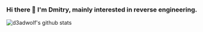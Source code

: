 ### Hi there 👋 I'm **Dmitry**, mainly interested in reverse engineering.

![d3adwolf's github stats](https://github-readme-stats.vercel.app/api?username=d3adwolf&show_icons=true&hide_border=true&count_private=true&theme=dark)
